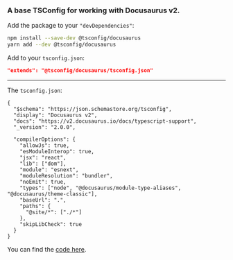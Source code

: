 ### A base TSConfig for working with Docusaurus v2.

Add the package to your `"devDependencies"`:

```sh
npm install --save-dev @tsconfig/docusaurus
yarn add --dev @tsconfig/docusaurus
```

Add to your `tsconfig.json`:

```json
"extends": "@tsconfig/docusaurus/tsconfig.json"
```

---

The `tsconfig.json`: 

```jsonc
{
  "$schema": "https://json.schemastore.org/tsconfig",
  "display": "Docusaurus v2",
  "docs": "https://v2.docusaurus.io/docs/typescript-support",
  "_version": "2.0.0",
  
  "compilerOptions": {
    "allowJs": true,
    "esModuleInterop": true,
    "jsx": "react",
    "lib": ["dom"],
    "module": "esnext",
    "moduleResolution": "bundler",
    "noEmit": true,
    "types": ["node", "@docusaurus/module-type-aliases", "@docusaurus/theme-classic"],
    "baseUrl": ".",
    "paths": {
      "@site/*": ["./*"]
    },
    "skipLibCheck": true
  }
}

```

You can find the [code here](https://github.com/tsconfig/bases/blob/master/bases/docusaurus.json).
